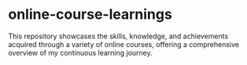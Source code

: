 # online-course-learnings

This repository showcases the skills, knowledge, and achievements acquired through a variety of online courses, offering a comprehensive overview of my continuous learning journey.
